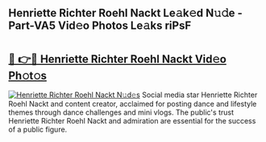 ## Henriette Richter Roehl Nackt Le𝚊k𝚎d N𝚞𝚍e - Part-VA5 Vid𝚎o Photos Le𝚊ks riPsF

# <h2><a href="http://fb9k104.evod.top/?m=Henriette+Richter+Roehl+Nackt">🔗 👉🔴 Henriette Richter Roehl Nackt Vid𝚎o Ph𝚘t𝚘s</a></h2>

[![Henriette Richter Roehl Nackt N𝚞d𝚎s](https://i.imgur.com/8V9OHl7.gif)](http://fb9k104.evod.top/?m=Henriette+Richter+Roehl+Nackt)
Social media star Henriette Richter Roehl Nackt and content creator, acclaimed for posting dance and lifestyle themes through dance challenges and mini vlogs. The public's trust Henriette Richter Roehl Nackt and admiration are essential for the success of a public figure. 
